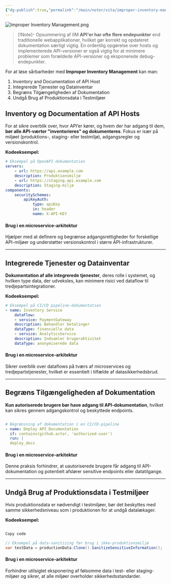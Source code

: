 ```yaml
---
{"dg-publish":true,"permalink":"/main/noter/vita/improper-inventory-management/","created":"2024-11-11T09:10:59.182+01:00"}
---
```


![Improper Inventory Management.png](/img/user/Improper%20Inventory%20Management.png)
> [!Note]- Opsummering af IIM
> **API'er har ofte flere endepunkter** end traditionelle webapplikationer, hvilket gør korrekt og opdateret dokumentation særligt vigtig. En ordentlig opgørelse over hosts og implementerede API-versioner er også vigtig for at minimere problemer som forældede API-versioner og eksponerede debug-endepunkter.

For at løse sårbarheder med **Improper Inventory Management** kan man:
1. Inventory and Documentation of API Host
2. Integrerede Tjenester og Datainventar
3. Begræns Tilgængeligheden af Dokumentation
4. Undgå Brug af Produktionsdata i Testmiljøer

## Inventory og Documentation af API Hosts

For at sikre overblik over, hvor API’er kører, og hvem der har adgang til dem, **bør alle API-værter "inventorieres" og dokumenteres**. Fokus er især på miljøet (produktions-, staging- eller testmiljø), adgangsregler og versionskontrol.

**Kodeeksempel:**

```yaml
# Eksempel på OpenAPI-dokumentation 
servers: 
	- url: https://api.example.com 
	description: Produktionsmiljø
	- url: https://staging.api.example.com 
	description: Staging-miljø 
components: 
	securitySchemes: 
		apiKeyAuth: 
			type: apiKey 
			in: header 
			name: X-API-KEY
```
#### Brug i en microservice-arkitektur
Hjælper med at definere og begrænse adgangsrettigheder for forskellige API-miljøer og understøtter versionskontrol i større API-infrastrukturer.

---

## Integrerede Tjenester og Datainventar
**Dokumentation af alle integrerede tjenester**, deres rolle i systemet, og hvilken type data, der udveksles, kan minimere risici ved dataflow til tredjepartsintegrationer.

**Kodeeksempel:**

```yaml
# Eksempel på CI/CD pipeline-dokumentation 
- name: Inventory Service   
	dataFlow:     
	- service: PaymentGateway       
	description: Behandler betalinger       
	dataType: finansielle data     
	- service: AnalyticsService       
	description: Indsamler brugeraktivitet       
	dataType: anonymiserede data
```
#### Brug i en microservice-arkitektur
Sikrer overblik over dataflows på tværs af microservices og tredjepartstjenester, hvilket er essentielt i tilfælde af datasikkerhedsbrud.

---

## Begræns Tilgængeligheden af Dokumentation
**Kun autoriserede brugere bør have adgang til API-dokumentation**, hvilket kan sikres gennem adgangskontrol og beskyttede endpoints.

```yaml

# Begrænsning af dokumentation i en CI/CD-pipeline
- name: Deploy API Documentation   
  if: contains(github.actor, 'authorized-user')   
  run: |
  deploy_docs

```
#### Brug i en microservice-arkitektur
Denne praksis forhindrer, at uautoriserede brugere får adgang til API-dokumentation og potentielt afslører sensitive endpoints eller datatilgange.

---

## Undgå Brug af Produktionsdata i Testmiljøer
Hvis produktionsdata er nødvendigt i testmiljøer, bør det beskyttes med samme sikkerhedsniveau som i produktionen for at undgå datalækager.

**Kodeeksempel:**

```csharp

Copy code

// Eksempel på data-sanitizing før brug i ikke-produktionsmiljø 
var testData = productionData.Clone().SanitizeSensitiveInformation();
```
#### Brug i en microservice-arkitektur
Forhindrer utilsigtet eksponering af følsomme data i test- eller staging-miljøer og sikrer, at alle miljøer overholder sikkerhedsstandarder.